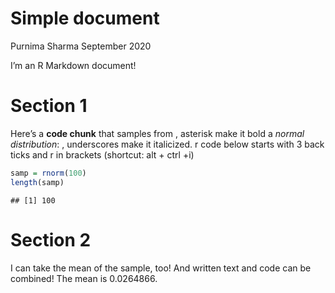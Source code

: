 Simple document
================
Purnima Sharma
September 2020

I’m an R Markdown document\!

# Section 1

Here’s a **code chunk** that samples from , asterisk make it bold a
*normal distribution*: , underscores make it italicized. r code below
starts with 3 back ticks and r in brackets (shortcut: alt + ctrl +i)

``` r
samp = rnorm(100)
length(samp)
```

    ## [1] 100

# Section 2

I can take the mean of the sample, too\! And written text and code can
be combined\! The mean is 0.0264866.
